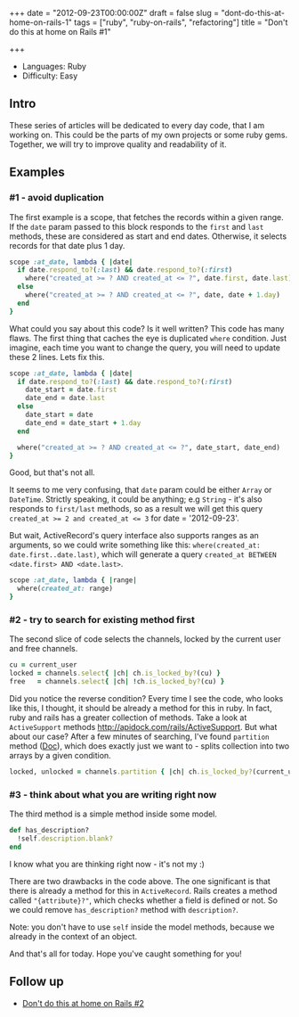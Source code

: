 +++
date = "2012-09-23T00:00:00Z"
draft = false
slug = "dont-do-this-at-home-on-rails-1"
tags = ["ruby", "ruby-on-rails", "refactoring"]
title = "Don't do this at home on Rails #1"

+++
- Languages: Ruby
- Difficulty: <span class="label label-success">Easy</span>

## Intro

These series of articles will be dedicated to every day code, that I am working on.
This could be the parts of my own projects or some ruby gems. Together, we will try to improve quality and readability of it.

<!--more-->

## Examples

### \#1 - avoid duplication

The first example is a scope, that fetches the records within a given range.
If the `date` param passed to this block responds to the `first` and `last` methods,
these are considered as start and end dates. Otherwise, it selects records for that date plus 1 day.

``` ruby
scope :at_date, lambda { |date|
  if date.respond_to?(:last) && date.respond_to?(:first)
    where("created_at >= ? AND created_at <= ?", date.first, date.last)
  else
    where("created_at >= ? AND created_at <= ?", date, date + 1.day)
  end
}
```

What could you say about this code? Is it well written? This code has many flaws.
The first thing that caches the eye is duplicated `where` condition.
Just imagine, each time you want to change the query, you will need to update these 2 lines.
Lets fix this.

``` ruby
scope :at_date, lambda { |date|
  if date.respond_to?(:last) && date.respond_to?(:first)
    date_start = date.first
    date_end = date.last
  else
    date_start = date
    date_end = date_start + 1.day
  end

  where("created_at >= ? AND created_at <= ?", date_start, date_end)
}
```

Good, but that's not all.

It seems to me very confusing, that `date` param could be
either `Array` or `DateTime`. Strictly speaking, it could be anything;
e.g `String` - it's also responds to `first/last` methods, so as a result
we will get this query `created_at >= 2 and created_at <= 3` for date = '2012-09-23'.

But wait, ActiveRecord's query interface also supports ranges as an arguments,
so we could write something like this: `where(created_at: date.first..date.last)`,
which will generate a query `created_at BETWEEN <date.first> AND <date.last>`.

``` ruby
scope :at_date, lambda { |range|
  where(created_at: range)
}
```

### \#2 - try to search for existing method first

The second slice of code selects the channels, locked by the current user and
free channels.

``` ruby
cu = current_user
locked = channels.select{ |ch| ch.is_locked_by?(cu) }
free   = channels.select{ |ch| !ch.is_locked_by?(cu) }
```

Did you notice the reverse condition? Every time I see the code,
who looks like this, I thought, it should be already a method for this in ruby.
In fact, ruby and rails has a greater collection of methods. Take a look at `ActiveSupport`
methods <http://apidock.com/rails/ActiveSupport>. But what about our case? After a few minutes
of searching, I've found `partition` method ([Doc](http://apidock.com/ruby/Enumerable/partition)),
which does exactly just we want to - splits collection into two arrays by a given condition.


``` ruby
locked, unlocked = channels.partition { |ch| ch.is_locked_by?(current_user) }
```

### \#3 - think about what you are writing right now

The third method is a simple method inside some model.

``` ruby
def has_description?
  !self.description.blank?
end
```

I know what you are thinking right now - it's not my :)

There are two drawbacks in the code above. The one significant is that there is already a
method for this in `ActiveRecord`. Rails creates a method called `"{attribute}?"`,
which checks whether a field is defined or not. So we could remove `has_description?`
method with `description?`.

Note: you don't have to use `self` inside the model methods, because we already in the context of an object.

And that's all for today. Hope you've caught something for you!

## Follow up

- [Don't do this at home on Rails #2](/2012/11/dont-do-this-at-home-on-rails-2)

